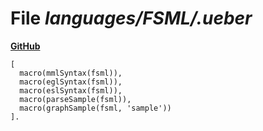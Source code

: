 # File _languages/FSML/.ueber_
**[GitHub](https://github.com/softlang/yas/blob/master/languages/FSML/.ueber)**
```
[
  macro(mmlSyntax(fsml)),
  macro(eglSyntax(fsml)),
  macro(eslSyntax(fsml)),
  macro(parseSample(fsml)),
  macro(graphSample(fsml, 'sample')) 
].
```
